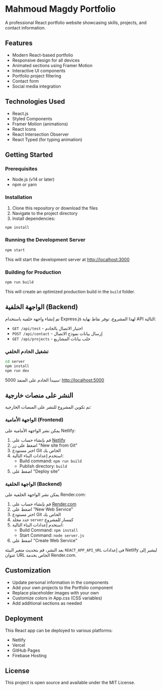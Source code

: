 # Mahmoud Magdy Portfolio

A professional React portfolio website showcasing skills, projects, and contact information.

## Features

- Modern React-based portfolio
- Responsive design for all devices
- Animated sections using Framer Motion
- Interactive UI components
- Portfolio project filtering
- Contact form
- Social media integration

## Technologies Used

- React.js
- Styled Components
- Framer Motion (animations)
- React Icons
- React Intersection Observer
- React Typed (for typing animation)

## Getting Started

### Prerequisites

- Node.js (v14 or later)
- npm or yarn

### Installation

1. Clone this repository or download the files
2. Navigate to the project directory
3. Install dependencies:

```bash
npm install
```

### Running the Development Server

```bash
npm start
```

This will start the development server at [http://localhost:3000](http://localhost:3000)

### Building for Production

```bash
npm run build
```

This will create an optimized production build in the `build` folder.

## الواجهة الخلفية (Backend)

تم إنشاء واجهة خلفية باستخدام Express.js لهذا المشروع، توفر نقاط نهاية API التالية:

- `GET /api/test` - اختبار الاتصال بالخادم
- `POST /api/contact` - إرسال بيانات نموذج الاتصال
- `GET /api/projects` - جلب بيانات المشاريع

### تشغيل الخادم الخلفي

```bash
cd server
npm install
npm run dev
```

سيبدأ الخادم على المنفذ 5000: [http://localhost:5000](http://localhost:5000)

## النشر على منصات خارجية

تم تكوين المشروع للنشر على المنصات الخارجية:

### الواجهة الأمامية (Frontend)

يمكن نشر الواجهة الأمامية على Netlify:

1. قم بإنشاء حساب على [Netlify](https://www.netlify.com/)
2. اضغط على زر "New site from Git"
3. اختر مستودع Git الخاص بك
4. استخدم إعدادات البناء التالية:
   - Build command: `npm run build`
   - Publish directory: `build`
5. اضغط على "Deploy site"

### الواجهة الخلفية (Backend)

يمكن نشر الواجهة الخلفية على Render.com:

1. قم بإنشاء حساب على [Render.com](https://render.com/)
2. اضغط على "New Web Service"
3. اختر مستودع Git الخاص بك
4. حدد مجلد `server` كمسار للمشروع
5. استخدم إعدادات البناء التالية:
   - Build Command: `npm install`
   - Start Command: `node server.js`
6. اضغط على "Create Web Service"

بعد النشر، قم بتحديث متغير البيئة `REACT_APP_API_URL` في إعدادات Netlify ليشير إلى عنوان URL الخاص بخدمة Render.com.

## Customization

- Update personal information in the components
- Add your own projects to the Portfolio component
- Replace placeholder images with your own
- Customize colors in App.css (CSS variables)
- Add additional sections as needed

## Deployment

This React app can be deployed to various platforms:

- Netlify
- Vercel
- GitHub Pages
- Firebase Hosting

## License

This project is open source and available under the MIT License.
